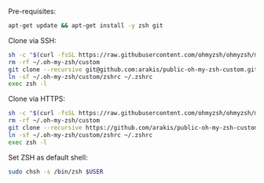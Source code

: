 Pre-requisites:
```sh
apt-get update && apt-get install -y zsh git
```

Clone via SSH:

```sh
sh -c "$(curl -fsSL https://raw.githubusercontent.com/ohmyzsh/ohmyzsh/master/tools/install.sh)" "" --unattended
rm -rf ~/.oh-my-zsh/custom
git clone --recursive git@github.com:arakis/public-oh-my-zsh-custom.git ~/.oh-my-zsh/custom
ln -sf ~/.oh-my-zsh/custom/zshrc ~/.zshrc
exec zsh -l
```

Clone via HTTPS:

```sh
sh -c "$(curl -fsSL https://raw.githubusercontent.com/ohmyzsh/ohmyzsh/master/tools/install.sh)" "" --unattended
rm -rf ~/.oh-my-zsh/custom
git clone --recursive https://github.com/arakis/public-oh-my-zsh-custom.git ~/.oh-my-zsh/custom
ln -sf ~/.oh-my-zsh/custom/zshrc ~/.zshrc
exec zsh -l
```

Set ZSH as default shell:

```sh
sudo chsh -s /bin/zsh $USER
```
